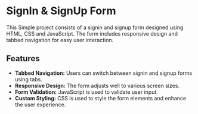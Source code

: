 
# SignIn & SignUp Form

This Simple project consists of a signin and signup form designed using HTML, CSS and JavaScript. The form includes responsive design and tabbed navigation for easy user interaction.

## Features
- **Tabbed Navigation:** Users can switch between signin and signup forms using tabs.
- **Responsive Design:** The form adjusts well to various screen sizes.
- **Form Validation:** JavaScript is used to validate user input.
- **Custom Styling:** CSS is used to style the form elements and enhance the user experience.

